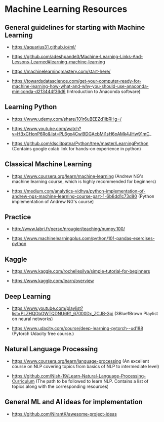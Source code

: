 # Machine Learning Resources

## General guidelines for starting with Machine Learning

* https://aquarius31.github.io/ml/

* https://github.com/adeshpande3/Machine-Learning-Links-And-Lessons-Learned#learning-machine-learning

* https://machinelearningmastery.com/start-here/

* https://towardsdatascience.com/get-your-computer-ready-for-machine-learning-how-what-and-why-you-should-use-anaconda-miniconda-d213444f36d6 (Introduction to Anaconda software)

## Learning Python

* https://www.udemy.com/share/101r6uBEEZd1lbRHg=/

* https://www.youtube.com/watch?v=HBxCHonP6Ro&list=PL6gx4Cwl9DGAcbMi1sH6oAMk4JHw91mC_

* https://github.com/dsciitpatna/Python/tree/master/LearningPython (Contains google colab link for hands-on experience in python)

## Classical Machine Learning

* https://www.coursera.org/learn/machine-learning (Andrew NG's machine learning course, which is highly recommended for beginners)

* https://medium.com/analytics-vidhya/python-implementation-of-andrew-ngs-machine-learning-course-part-1-6b8dd1c73d80 (Python implementation of Andrew NG's course)


## Practice

* http://www.labri.fr/perso/nrougier/teaching/numpy.100/

* https://www.machinelearningplus.com/python/101-pandas-exercises-python

## Kaggle

* https://www.kaggle.com/rochellesilva/simple-tutorial-for-beginners

* https://www.kaggle.com/learn/overview

## Deep Learning 

* https://www.youtube.com/playlist?list=PLZHQObOWTQDNU6R1_67000Dx_ZCJB-3pi (3Blue1Brown Playlist on neural networks)

* https://www.udacity.com/course/deep-learning-pytorch--ud188 (Pytorch Udacity free course.)

## Natural Language Processing

* https://www.coursera.org/learn/language-processing (An excellent course on NLP covering topics from basics of NLP to intermediate level)

* https://github.com/Nish-19/Learn-Natural-Language-Processing-Curriculum (The path to be followed to learn NLP. Contains a list of topics along with the corresponding resources)

## General ML and AI ideas for implementation 

* https://github.com/NirantK/awesome-project-ideas

